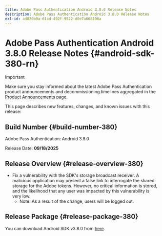 ```yaml
---
title: Adobe Pass Authentication Android 3.8.0 Release Notes
description: Adobe Pass Authentication Android 3.8.0 Release Notes
exl-id: ad020b9a-61ad-492f-9522-d0e7a668196a
---
```

# Adobe Pass Authentication Android 3.8.0 Release Notes {#android-sdk-380-rn}

>[!IMPORTANT]
>
> Make sure you stay informed about the latest Adobe Pass Authentication product announcements and decommissioning timelines aggregated in the [Product Announcements](/help/authentication/product-announcements.md) page.

This page describes new features, changes, and known issues with this release:

## Build Number {#build-number-380}

Adobe Pass Authentication: Android 3.8.0

Release Date: **09/18/2025**

## Release Overview {#release-overview-380}

* Fix a vulnerability with the SDK's storage broadcast receiver. A malicious application may present a false link to interrogate the shared storage for the Adobe tokens.
  However, no critical information is stored, and the likelihood that any user was impacted by this vulnerability is very low.
  * Note: As a result of the change, users will be logged out.
  
## Release Package {#release-package-380}

You can download Android SDK v3.8.0 from [here](https://tve.zendesk.com/hc/en-us/articles/204963219-Android-Native-AccessEnabler-Library).
